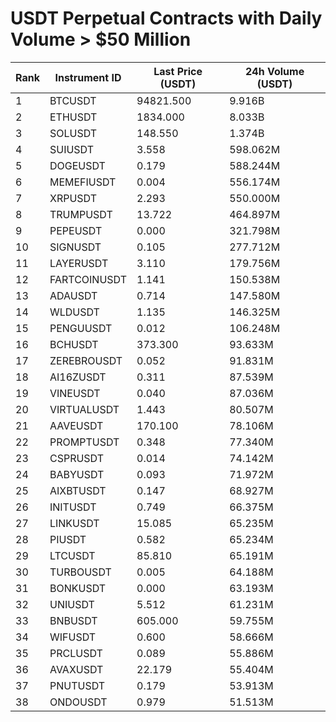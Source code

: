 # USDT Perpetual Contracts with Daily Volume > $50 Million

| Rank | Instrument ID | Last Price (USDT) | 24h Volume (USDT) |
|------|---------------|-------------------|-------------------|
| 1 | BTCUSDT | 94821.500 | 9.916B |
| 2 | ETHUSDT | 1834.000 | 8.033B |
| 3 | SOLUSDT | 148.550 | 1.374B |
| 4 | SUIUSDT | 3.558 | 598.062M |
| 5 | DOGEUSDT | 0.179 | 588.244M |
| 6 | MEMEFIUSDT | 0.004 | 556.174M |
| 7 | XRPUSDT | 2.293 | 550.000M |
| 8 | TRUMPUSDT | 13.722 | 464.897M |
| 9 | PEPEUSDT | 0.000 | 321.798M |
| 10 | SIGNUSDT | 0.105 | 277.712M |
| 11 | LAYERUSDT | 3.110 | 179.756M |
| 12 | FARTCOINUSDT | 1.141 | 150.538M |
| 13 | ADAUSDT | 0.714 | 147.580M |
| 14 | WLDUSDT | 1.135 | 146.325M |
| 15 | PENGUUSDT | 0.012 | 106.248M |
| 16 | BCHUSDT | 373.300 | 93.633M |
| 17 | ZEREBROUSDT | 0.052 | 91.831M |
| 18 | AI16ZUSDT | 0.311 | 87.539M |
| 19 | VINEUSDT | 0.040 | 87.036M |
| 20 | VIRTUALUSDT | 1.443 | 80.507M |
| 21 | AAVEUSDT | 170.100 | 78.106M |
| 22 | PROMPTUSDT | 0.348 | 77.340M |
| 23 | CSPRUSDT | 0.014 | 74.142M |
| 24 | BABYUSDT | 0.093 | 71.972M |
| 25 | AIXBTUSDT | 0.147 | 68.927M |
| 26 | INITUSDT | 0.749 | 66.375M |
| 27 | LINKUSDT | 15.085 | 65.235M |
| 28 | PIUSDT | 0.582 | 65.234M |
| 29 | LTCUSDT | 85.810 | 65.191M |
| 30 | TURBOUSDT | 0.005 | 64.188M |
| 31 | BONKUSDT | 0.000 | 63.193M |
| 32 | UNIUSDT | 5.512 | 61.231M |
| 33 | BNBUSDT | 605.000 | 59.755M |
| 34 | WIFUSDT | 0.600 | 58.666M |
| 35 | PRCLUSDT | 0.089 | 55.886M |
| 36 | AVAXUSDT | 22.179 | 55.404M |
| 37 | PNUTUSDT | 0.179 | 53.913M |
| 38 | ONDOUSDT | 0.979 | 51.513M |
